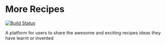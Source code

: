 # More Recipes 
[![Build Status](https://travis-ci.org/tobyleye/More-Recipes.svg?branch=develop)](https://travis-ci.org/tobyleye/More-Recipes)

A platform for users to share the awesome and exciting recipes ideas they have learnt or invented
